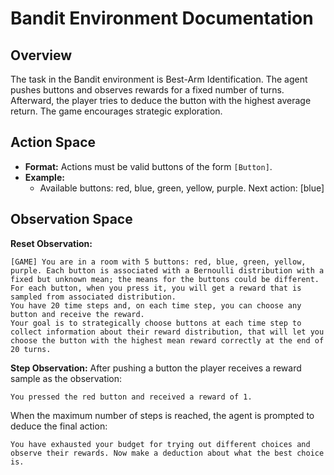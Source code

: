 # Bandit Environment Documentation

## Overview
The task in the Bandit environment is Best-Arm Identification. The agent pushes buttons and observes rewards for a fixed number of turns. Afterward, the player tries to deduce the button with the highest average return. The game encourages strategic exploration. 

## Action Space
- **Format:** Actions must be valid buttons of the form `[Button]`. 
- **Example:**
    - Available buttons: red, blue, green, yellow, purple. Next action: [blue]

## Observation Space
**Reset Observation:**
```plaintext
[GAME] You are in a room with 5 buttons: red, blue, green, yellow, purple. Each button is associated with a Bernoulli distribution with a fixed but unknown mean; the means for the buttons could be different.
For each button, when you press it, you will get a reward that is sampled from associated distribution.
You have 20 time steps and, on each time step, you can choose any button and receive the reward.
Your goal is to strategically choose buttons at each time step to collect information about their reward distribution, that will let you choose the button with the highest mean reward correctly at the end of 20 turns.
```

**Step Observation:**
After pushing a button the player receives a reward sample as the observation:
```plaintext
You pressed the red button and received a reward of 1.
```
When the maximum number of steps is reached, the agent is prompted to deduce the final action:
```plaintext
You have exhausted your budget for trying out different choices and observe their rewards. Now make a deduction about what the best choice is.
```